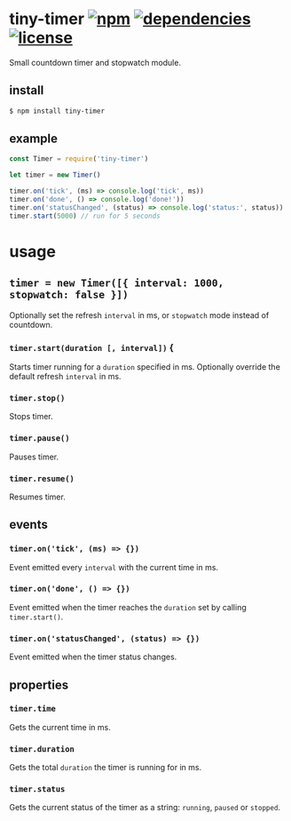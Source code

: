 # tiny-timer [![npm][npm-img]][npm-url] [![dependencies][dep-img]][dep-url] [![license][lic-img]][lic-url]

[npm-img]: https://img.shields.io/npm/v/tiny-timer.svg
[npm-url]: https://www.npmjs.com/package/tiny-timer
[dep-img]: https://david-dm.org/mathiasvr/tiny-timer.svg
[dep-url]: https://david-dm.org/mathiasvr/tiny-timer
[lic-img]: http://img.shields.io/:license-MIT-blue.svg
[lic-url]: http://mvr.mit-license.org

Small countdown timer and stopwatch module.

## install
```bash
$ npm install tiny-timer
```

## example
```javascript
const Timer = require('tiny-timer')

let timer = new Timer()

timer.on('tick', (ms) => console.log('tick', ms))
timer.on('done', () => console.log('done!'))
timer.on('statusChanged', (status) => console.log('status:', status))
timer.start(5000) // run for 5 seconds
```

# usage

## `timer = new Timer([{ interval: 1000, stopwatch: false }])`
Optionally set the refresh `interval` in ms, or `stopwatch` mode instead of countdown.

### `timer.start(duration [, interval])` {
Starts timer running for a `duration` specified in ms.
Optionally override the default refresh `interval` in ms.

### `timer.stop()`
Stops timer.

### `timer.pause()`
Pauses timer.

### `timer.resume()`
Resumes timer.

## events

### `timer.on('tick', (ms) => {})`
Event emitted every `interval` with the current time in ms.

### `timer.on('done', () => {})`
Event emitted when the timer reaches the `duration` set by calling `timer.start()`.

### `timer.on('statusChanged', (status) => {})`
Event emitted when the timer status changes.

## properties

### `timer.time`
Gets the current time in ms.

### `timer.duration`
Gets the total `duration` the timer is running for in ms.

### `timer.status`
Gets the current status of the timer as a string: `running`, `paused` or `stopped`.
